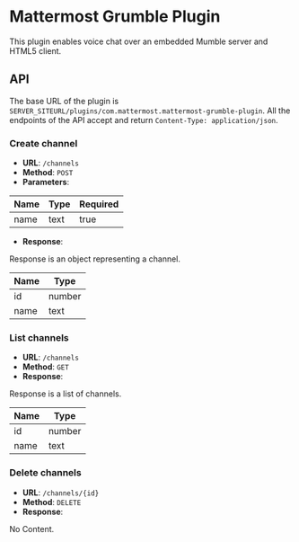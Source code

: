 # Mattermost Grumble Plugin

This plugin enables voice chat over an embedded Mumble server and
HTML5 client.

## API

The base URL of the plugin is
`SERVER_SITEURL/plugins/com.mattermost.mattermost-grumble-plugin`. All
the endpoints of the API accept and return `Content-Type:
application/json`.

### Create channel

- **URL**: `/channels`
- **Method**: `POST`
- **Parameters**:

| Name | Type | Required |
|------|------|----------|
| name | text | true     |

- **Response**:

Response is an object representing a channel.

| Name | Type   |
|------|--------|
| id   | number |
| name | text   |

### List channels

- **URL**: `/channels`
- **Method**: `GET`
- **Response**:

Response is a list of channels.

| Name | Type   |
|------|--------|
| id   | number |
| name | text   |

### Delete channels

- **URL**: `/channels/{id}`
- **Method**: `DELETE`
- **Response**:

No Content.
